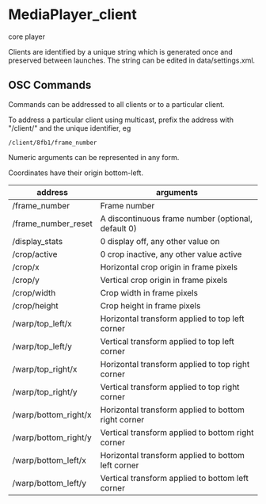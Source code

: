 # MediaPlayer_client
core player

Clients are identified by a unique string which is generated once and preserved between launches. The string can be edited in data/settings.xml.

## OSC Commands

Commands can be addressed to all clients or to a particular client.

To address a particular client using multicast, prefix the address with "/client/" and the unique identifier, eg

    /client/8fb1/frame_number

Numeric arguments can be represented in any form.

Coordinates have their origin bottom-left.


| address              | arguments                                           |
|----------------------|-----------------------------------------------------|
| /frame_number        | Frame number                                        |
| /frame_number_reset  | A discontinuous frame number (optional, default 0)  |
| /display_stats       | 0 display off, any other value on                   |
| /crop/active         | 0 crop inactive, any other value active             |
| /crop/x              | Horizontal crop origin in frame pixels              |
| /crop/y              | Vertical crop origin in frame pixels                |
| /crop/width          | Crop width in frame pixels                          |
| /crop/height         | Crop height in frame pixels                         |
| /warp/top_left/x     | Horizontal transform applied to top left corner     |
| /warp/top_left/y     | Vertical transform applied to top left corner       |
| /warp/top_right/x    | Horizontal transform applied to top right corner    |
| /warp/top_right/y    | Vertical transform applied to top right corner      |
| /warp/bottom_right/x | Horizontal transform applied to bottom right corner |
| /warp/bottom_right/y | Vertical transform applied to bottom right corner   |
| /warp/bottom_left/x  | Horizontal transform applied to bottom left corner  |
| /warp/bottom_left/y  | Vertical transform applied to bottom left corner    |
